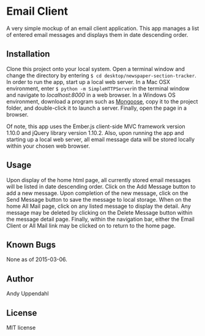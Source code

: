 Email Client
=========================

A very simple mockup of an email client application. This
app manages a list of entered email messages and displays
them in date descending order.

Installation
------------

Clone this project onto your local system. Open a terminal window
and change the directory by entering
`$ cd desktop/newspaper-section-tracker`. In order to run the app,
start up a local web server. In a Mac OSX environment, enter
`$ python -m SimpleHTTPServer`in the terminal
window and navigate to *localhost:8000* in a web browser. In a
Windows OS environment, download a program such as
[Mongoose](http://cesanta.com/mongoose.shtml), copy it to the project
folder, and double-click it to launch a server. Finally, open the page
in a browser.

Of note, this app uses the Ember.js client-side MVC framework
version 1.10.0 and jQuery library version 1.10.2. Also, upon
running the app and starting up a local web server, all email message
data will be stored locally within your chosen web browser.

Usage
-----

Upon display of the home html page, all currently stored email
messages will be listed in date descending order. Click on the
Add Message button to add a new message. Upon completion of the
new message, click on the Send Message button to save the message
to local storage. When on the home All Mail page, click on any
listed message to display the detail. Any message may be deleted
by clicking on the Delete Message button within the message detail
page. Finally, within the navigation bar, either the Email Client
or All Mail link may be clicked on to return to the home page.

Known Bugs
----------

None as of 2015-03-06.

Author
------

Andy Uppendahl

License
-------

MIT license
